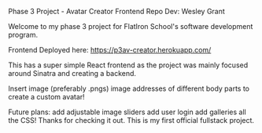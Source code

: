 Phase 3 Project - Avatar Creator Frontend Repo
Dev: Wesley Grant

Welcome to my phase 3 project for FlatIron School's software development program.

Frontend Deployed here: https://p3av-creator.herokuapp.com/

This has a super simple React frontend as the project was mainly focused around Sinatra and creating a backend.

Insert image (preferably .pngs) image addresses of different body parts to create a custom avatar!

Future plans:
add adjustable image sliders
add user login
add galleries
all the CSS!
Thanks for checking it out. This is my first official fullstack project.
